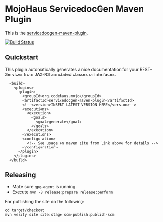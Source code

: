 # MojoHaus ServicedocGen Maven Plugin

This is the [servicedocgen-maven-plugin](http://www.mojohaus.org/servicedocgen-maven-plugin/).
 
[![Build Status](https://travis-ci.org/mojohaus/servicedocgen-maven-plugin.svg?branch=master)](https://travis-ci.org/mojohaus/servicedocgen-maven-plugin)

## Quickstart
This plugin automatically generates a nice documentation for your REST-Services from JAX-RS annotated classes or interfaces.
```
  <build>
    <plugins>
      <plugin>
        <groupId>org.codehaus.mojo</groupId>
        <artifactId>servicedocgen-maven-plugin</artifactId>
        <!--<version>INSERT LATEST VERSION HERE</version>-->
        <executions>
          <execution>
            <goals>
              <goal>generate</goal>
            </goals>
          </execution>
        </executions>
        <configuration>
          <!-- See usage on maven site from link above for details -->
        </configuration>
      </plugin>
    </plugins>
  </build>
```

## Releasing

* Make sure `gpg-agent` is running.
* Execute `mvn -B release:prepare release:perform`

For publishing the site do the following:

```
cd target/checkout
mvn verify site site:stage scm-publish:publish-scm
```
